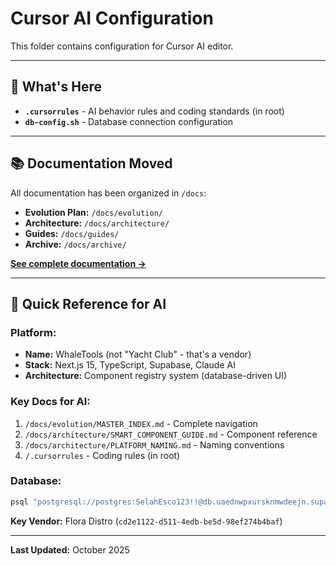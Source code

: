 # Cursor AI Configuration

This folder contains configuration for Cursor AI editor.

---

## 📂 **What's Here**

- **`.cursorrules`** - AI behavior rules and coding standards (in root)
- **`db-config.sh`** - Database connection configuration

---

## 📚 **Documentation Moved**

All documentation has been organized in `/docs`:

- **Evolution Plan:** `/docs/evolution/`
- **Architecture:** `/docs/architecture/`  
- **Guides:** `/docs/guides/`
- **Archive:** `/docs/archive/`

**[See complete documentation →](../docs/README.md)**

---

## 🎯 **Quick Reference for AI**

### **Platform:**
- **Name:** WhaleTools (not "Yacht Club" - that's a vendor)
- **Stack:** Next.js 15, TypeScript, Supabase, Claude AI
- **Architecture:** Component registry system (database-driven UI)

### **Key Docs for AI:**
1. `/docs/evolution/MASTER_INDEX.md` - Complete navigation
2. `/docs/architecture/SMART_COMPONENT_GUIDE.md` - Component reference
3. `/docs/architecture/PLATFORM_NAMING.md` - Naming conventions
4. `/.cursorrules` - Coding rules (in root)

### **Database:**
```bash
psql "postgresql://postgres:SelahEsco123!!@db.uaednwpxursknmwdeejn.supabase.co:5432/postgres"
```

**Key Vendor:** Flora Distro (`cd2e1122-d511-4edb-be5d-98ef274b4baf`)

---

**Last Updated:** October 2025
